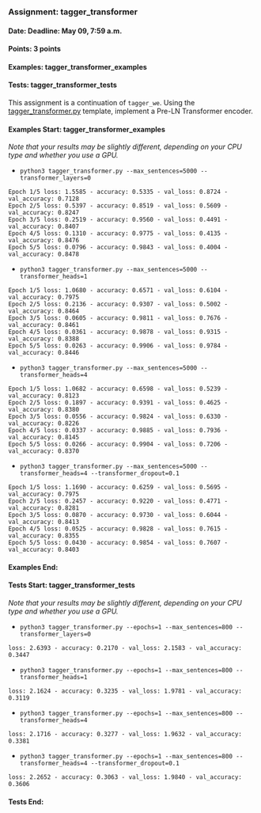 ### Assignment: tagger_transformer
#### Date: Deadline: May 09, 7:59 a.m.
#### Points: 3 points
#### Examples: tagger_transformer_examples
#### Tests: tagger_transformer_tests

This assignment is a continuation of `tagger_we`. Using the
[tagger_transformer.py](https://github.com/ufal/npfl114/tree/past-2122/labs/11/tagger_transformer.py)
template, implement a Pre-LN Transformer encoder.

#### Examples Start: tagger_transformer_examples
_Note that your results may be slightly different, depending on your CPU type and whether you use a GPU._
- `python3 tagger_transformer.py --max_sentences=5000 --transformer_layers=0`
```
Epoch 1/5 loss: 1.5585 - accuracy: 0.5335 - val_loss: 0.8724 - val_accuracy: 0.7128
Epoch 2/5 loss: 0.5397 - accuracy: 0.8519 - val_loss: 0.5609 - val_accuracy: 0.8247
Epoch 3/5 loss: 0.2519 - accuracy: 0.9560 - val_loss: 0.4491 - val_accuracy: 0.8407
Epoch 4/5 loss: 0.1310 - accuracy: 0.9775 - val_loss: 0.4135 - val_accuracy: 0.8476
Epoch 5/5 loss: 0.0796 - accuracy: 0.9843 - val_loss: 0.4004 - val_accuracy: 0.8478
```
- `python3 tagger_transformer.py --max_sentences=5000 --transformer_heads=1`
```
Epoch 1/5 loss: 1.0680 - accuracy: 0.6571 - val_loss: 0.6104 - val_accuracy: 0.7975
Epoch 2/5 loss: 0.2136 - accuracy: 0.9307 - val_loss: 0.5002 - val_accuracy: 0.8464
Epoch 3/5 loss: 0.0605 - accuracy: 0.9811 - val_loss: 0.7676 - val_accuracy: 0.8461
Epoch 4/5 loss: 0.0361 - accuracy: 0.9878 - val_loss: 0.9315 - val_accuracy: 0.8388
Epoch 5/5 loss: 0.0263 - accuracy: 0.9906 - val_loss: 0.9784 - val_accuracy: 0.8446
```
- `python3 tagger_transformer.py --max_sentences=5000 --transformer_heads=4`
```
Epoch 1/5 loss: 1.0682 - accuracy: 0.6598 - val_loss: 0.5239 - val_accuracy: 0.8123
Epoch 2/5 loss: 0.1897 - accuracy: 0.9391 - val_loss: 0.4625 - val_accuracy: 0.8380
Epoch 3/5 loss: 0.0556 - accuracy: 0.9824 - val_loss: 0.6330 - val_accuracy: 0.8226
Epoch 4/5 loss: 0.0337 - accuracy: 0.9885 - val_loss: 0.7936 - val_accuracy: 0.8145
Epoch 5/5 loss: 0.0266 - accuracy: 0.9904 - val_loss: 0.7206 - val_accuracy: 0.8370
```
- `python3 tagger_transformer.py --max_sentences=5000 --transformer_heads=4 --transformer_dropout=0.1`
```
Epoch 1/5 loss: 1.1690 - accuracy: 0.6259 - val_loss: 0.5695 - val_accuracy: 0.7975
Epoch 2/5 loss: 0.2457 - accuracy: 0.9220 - val_loss: 0.4771 - val_accuracy: 0.8281
Epoch 3/5 loss: 0.0870 - accuracy: 0.9730 - val_loss: 0.6044 - val_accuracy: 0.8413
Epoch 4/5 loss: 0.0525 - accuracy: 0.9828 - val_loss: 0.7615 - val_accuracy: 0.8355
Epoch 5/5 loss: 0.0430 - accuracy: 0.9854 - val_loss: 0.7607 - val_accuracy: 0.8403
```
#### Examples End:
#### Tests Start: tagger_transformer_tests
_Note that your results may be slightly different, depending on your CPU type and whether you use a GPU._
- `python3 tagger_transformer.py --epochs=1 --max_sentences=800 --transformer_layers=0`
```
loss: 2.6393 - accuracy: 0.2170 - val_loss: 2.1583 - val_accuracy: 0.3447
```
- `python3 tagger_transformer.py --epochs=1 --max_sentences=800 --transformer_heads=1`
```
loss: 2.1624 - accuracy: 0.3235 - val_loss: 1.9781 - val_accuracy: 0.3119
```
- `python3 tagger_transformer.py --epochs=1 --max_sentences=800 --transformer_heads=4`
```
loss: 2.1716 - accuracy: 0.3277 - val_loss: 1.9632 - val_accuracy: 0.3381
```
- `python3 tagger_transformer.py --epochs=1 --max_sentences=800 --transformer_heads=4 --transformer_dropout=0.1`
```
loss: 2.2652 - accuracy: 0.3063 - val_loss: 1.9840 - val_accuracy: 0.3606
```
#### Tests End:
